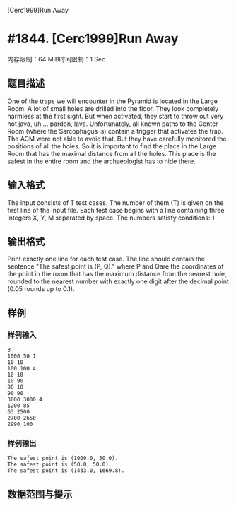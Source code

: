 [Cerc1999]Run Away

# #1844. [Cerc1999]Run Away

内存限制：64 MiB时间限制：1 Sec

## 题目描述

One of the traps we will encounter in the Pyramid is located in the Large Room. A lot of small holes are drilled into the floor. They look completely harmless at the first sight. But when activated, they start to throw out very hot java, uh ... pardon, lava. Unfortunately, all known paths to the Center Room (where the Sarcophagus is) contain a trigger that activates the trap. The ACM were not able to avoid that. But they have carefully monitored the positions of all the holes. So it is important to find the place in the Large Room that has the maximal distance from all the holes. This place is the safest in the entire room and the archaeologist has to hide there. 


## 输入格式

The input consists of T test cases. The number of them (T) is given on the first line of the input file. Each test case begins with a line containing three integers X, Y, M separated by space. The numbers satisfy conditions: 1 

## 输出格式

Print exactly one line for each test case. The line should contain the sentence "The safest point is (P, Q)." where P and Qare the coordinates of the point in the room that has the maximum distance from the nearest hole, rounded to the nearest number with exactly one digit after the decimal point (0.05 rounds up to 0.1). 


## 样例

### 样例输入

    
    3
    1000 50 1
    10 10
    100 100 4
    10 10
    10 90
    90 10
    90 90
    3000 3000 4
    1200 85
    63 2500
    2700 2650 
    2990 100
    
    
    
    

### 样例输出

    
    
    The safest point is (1000.0, 50.0).
    The safest point is (50.0, 50.0).
    The safest point is (1433.0, 1669.8).
    
    

## 数据范围与提示
